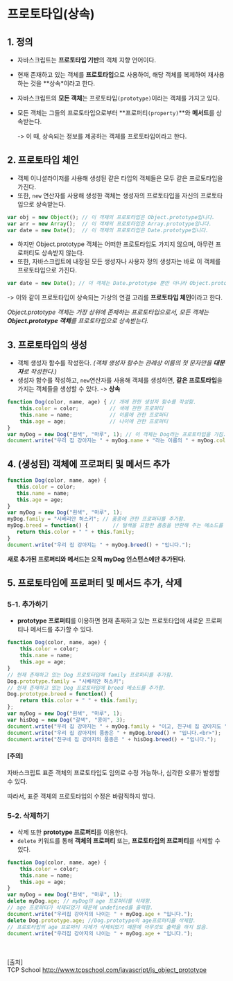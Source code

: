 # 프로토타입(상속)

## 1. 정의

- 자바스크립트는 **프로토타입 기반**의 객체 지향 언어이다.

- 현재 존재하고 있는 객체를 **프로토타입**으로 사용하여, 해당 객체를 복제하여 재사용하는 것을 **상속*이라고 한다.

- 자바스크립트의 **모든 객체**는 프로토타입`(prototype)`이라는 객체를 가지고 있다.

- 모든 객체는 그들의 프로토타입으로부터 **프로퍼티`(property)`**와 **메서드**를 상속받는다.

  -> 이 때, 상속되는 정보를 제공하는 객체를 프로토타입이라고 한다.



## 2. 프로토타입 체인

- 객체 이니셜라이저를 사용해 생성된 같은 타입의 객체들은 모두 같은 프로토타입을 가진다.
- 또한, `new` 연산자를 사용해 생성한 객체는 생성자의 프로토타입을 자신의 프로토타입으로 상속받는다. 

~~~javascript
var obj = new Object(); // 이 객체의 프로토타입은 Object.prototype입니다.
var arr = new Array();  // 이 객체의 프로토타입은 Array.prototype입니다.
var date = new Date();  // 이 객체의 프로토타입은 Date.prototype입니다.
~~~



- 하지만 Object.prototype 객체는 어떠한 프로토타입도 가지지 않으며, 아무런 프로퍼티도 상속받지 않는다.
- 또한, 자바스크립트에 내장된 모든 생성자나 사용자 정의 생성자는 바로 이 객체를 프로토타입으로 가진다.

~~~ javascript
var date = new Date(); // 이 객체는 Date.prototype 뿐만 아니라 Object.prototype도 프로토타입으로 가집니다.
~~~

-> 이와 같이 프로토타입이 상속되는 가상의 연결 고리를 **프로토타입 체인**이라고 한다.

*Object.prototype 객체는 가장 상위에 존재하는 프로토타입으로서, 모든 객체는 **Object.prototype 객체**를 프로토타입으로 상속받는다.*



## 3. 프로토타입의 생성

- 객체 생성자 함수를 작성한다. *(객체 생성자 함수는 관례상 이름의 첫 문자만을 **대문자**로 작성한다.)*
- 생성자 함수를 작성하고, `new`연산자를 사용해 객체를 생성하면, **같은 프로토타입**을 가지는 객체들을 생성할 수 있다. -> **상속**

~~~ javascript
function Dog(color, name, age) { // 개에 관한 생성자 함수를 작성함.
    this.color = color;          // 색에 관한 프로퍼티
    this.name = name;            // 이름에 관한 프로퍼티
    this.age = age;              // 나이에 관한 프로퍼티
}
var myDog = new Dog("흰색", "마루", 1); // 이 객체는 Dog라는 프로토타입을 가짐.
document.write("우리 집 강아지는 " + myDog.name + "라는 이름의 " + myDog.color + " 털이 매력적인 강아지입니다.");
~~~



## 4. (생성된) 객체에 프로퍼티 및 메서드 추가

 ~~~ javascript
function Dog(color, name, age) {
    this.color = color;
    this.name = name;
    this.age = age;
}
var myDog = new Dog("흰색", "마루", 1);
myDog.family = "시베리안 허스키"; // 품종에 관한 프로퍼티를 추가함.
myDog.breed = function() {        // 털색을 포함한 품종을 반환해 주는 메소드를 추가함.
    return this.color + " " + this.family;
}
document.write("우리 집 강아지는 " + myDog.breed() + "입니다.");
 ~~~

**새로 추가된 프로퍼티와 메서드는 오직 myDog 인스턴스에만 추가된다.**



## 5. 프로토타입에 프로퍼티 및 메서드 추가, 삭제

### 5-1. 추가하기

- **prototype 프로퍼티**를 이용하면 현재 존재하고 있는 프로토타입에 새로운 프로퍼티나 메서드를 추가할 수 있다.

~~~ javascript
function Dog(color, name, age) {
    this.color = color;
    this.name = name;
    this.age = age;
}
// 현재 존재하고 있는 Dog 프로토타입에 family 프로퍼티를 추가함.
Dog.prototype.family = "시베리안 허스키";
// 현재 존재하고 있는 Dog 프로토타입에 breed 메소드를 추가함.
Dog.prototype.breed = function() {
    return this.color + " " + this.family;
};
var myDog = new Dog("흰색", "마루", 1);
var hisDog = new Dog("갈색", "콩이", 3);
document.write("우리 집 강아지는 " + myDog.family + "이고, 친구네 집 강아지도 " + hisDog.family + "입니다.");
document.write("우리 집 강아지의 품종은 " + myDog.breed() + "입니다.<br>");
document.write("친구네 집 강아지의 품종은 " + hisDog.breed() + "입니다.");
~~~

#### [주의]

자바스크립트 표준 객체의 프로토타입도 임의로 수정 가능하나, 심각한 오류가 발생할 수 있다.

따라서, 표준 객체의 프로토타입의 수정은 바람직하지 않다.



### 5-2. 삭제하기

- 삭제 또한 **prototype 프로퍼티**를 이용한다.
- `delete` 키워드를 통해 **객체의 프로퍼티** 또는, **프로토타입의 프로퍼티**를 삭제할 수 있다.

~~~ javascript
function Dog(color, name, age) {
    this.color = color;
    this.name = name;
    this.age = age;
}
var myDog = new Dog("흰색", "마루", 1);
delete myDog.age; // myDog의 age 프로퍼티를 삭제함.
// age 프로퍼티가 삭제되었기 때문에 undefined를 출력함.
document.write("우리집 강아지의 나이는 " + myDog.age + "입니다.");
delete Dog.prototype.age; //Dog.prototype의 age프로퍼티를 삭제함.
// 프로토타입의 age 프로퍼티 자체가 삭제되었기 때문에 아무것도 출력을 하지 않음.
document.write("우리집 강아지의 나이는 " + myDog.age + "입니다.");
~~~

<br/><br/>
[출처]<br/>
TCP School http://www.tcpschool.com/javascript/js_object_prototype
